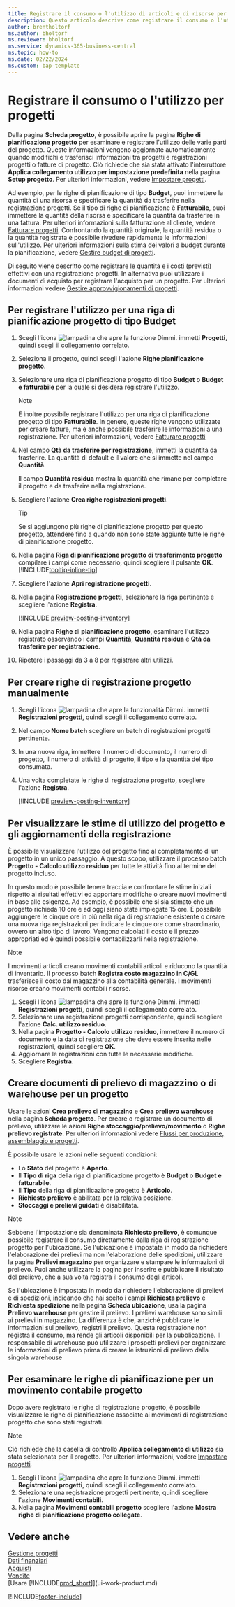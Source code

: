 ```yaml
---
title: Registrare il consumo o l'utilizzo di articoli e di risorse per progetti
description: Questo articolo descrive come registrare il consumo o l'utilizzo degli articoli o delle risorse per progetti nella gestione progetti.
author: brentholtorf
ms.author: bholtorf
ms.reviewer: bholtorf
ms.service: dynamics-365-business-central
ms.topic: how-to
ms.date: 02/22/2024
ms.custom: bap-template
---
```

# Registrare il consumo o l'utilizzo per progetti

Dalla pagina **Scheda progetto**, è possibile aprire la pagina **Righe di pianificazione progetto** per esaminare e registrare l'utilizzo delle varie parti del progetto. Queste informazioni vengono aggiornate automaticamente quando modifichi e trasferisci informazioni tra progetti e registrazioni progetti o fatture di progetto. Ciò richiede che sia stata attivato l'interruttore **Applica collegamento utilizzo per impostazione predefinita** nella pagina **Setup progetto**. Per ulteriori informazioni, vedere [Impostare progetti](projects-how-setup-jobs.md).  

Ad esempio, per le righe di pianificazione di tipo **Budget**, puoi immettere la quantità di una risorsa e specificare la quantità da trasferire nella registrazione progetti. Se il tipo di righe di pianificazione è **Fatturabile**, puoi immettere la quantità della risorsa e specificare la quantità da trasferire in una fattura. Per ulteriori informazioni sulla fatturazione al cliente, vedere [Fatturare progetti](projects-how-invoice-jobs.md). Confrontando la quantità originale, la quantità residua o la quantità registrata è possibile rivedere rapidamente le informazioni sull'utilizzo. Per ulteriori informazioni sulla stima dei valori a budget durante la pianificazione, vedere [Gestire budget di progetti](projects-how-manage-budgets.md).  

Di seguito viene descritto come registrare le quantità e i costi (previsti) effettivi con una registrazione progetti. In alternativa puoi utilizzare i documenti di acquisto per registrare l'acquisto per un progetto. Per ulteriori informazioni vedere [Gestire approvvigionamenti di progetti](projects-how-manage-project-supplies.md).

## Per registrare l'utilizzo per una riga di pianificazione progetto di tipo Budget

1. Scegli l'icona ![lampadina che apre la funzione Dimmi.](media/ui-search/search_small.png "Dimmi cosa vuoi fare") immetti **Progetti**, quindi scegli il collegamento correlato.  
2. Seleziona il progetto, quindi scegli l'azione **Righe pianificazione progetto**. 
3. Selezionare una riga di pianificazione progetto di tipo **Budget** o **Budget e fatturabile** per la quale si desidera registrare l'utilizzo.   

    > [!NOTE]
    > È inoltre possibile registrare l'utilizzo per una riga di pianificazione progetto di tipo **Fatturabile**. In genere, queste righe vengono utilizzate per creare fatture, ma è anche possibile trasferire le informazioni a una registrazione. Per ulteriori informazioni, vedere [Fatturare progetti](projects-how-invoice-jobs.md) 

4. Nel campo **Qtà da trasferire per registrazione**, immetti la quantità da trasferire. La quantità di default è il valore che si immette nel campo **Quantità**.

    Il campo **Quantità residua** mostra la quantità che rimane per completare il progetto e da trasferire nella registrazione.
5. Scegliere l'azione **Crea righe registrazioni progetti**.

    > [!TIP]
    > Se si aggiungono più righe di pianificazione progetto per questo progetto, attendere fino a quando non sono state aggiunte tutte le righe di pianificazione progetto.
6. Nella pagina **Riga di pianificazione progetto di trasferimento progetto** compilare i campi come necessario, quindi scegliere il pulsante **OK**. [!INCLUDE[tooltip-inline-tip](includes/tooltip-inline-tip_md.md)]
7. Scegliere l'azione **Apri registrazione progetti**.  
8. Nella pagina **Registrazione progetti**, selezionare la riga pertinente e scegliere l'azione **Registra**.

    [!INCLUDE [preview-posting-inventory](includes/preview-posting-inventory.md)]

9. Nella pagina **Righe di pianificazione progetto**, esaminare l'utilizzo registrato osservando i campi **Quantità**, **Quantità residua** e **Qtà da trasferire per registrazione**.  
10. Ripetere i passaggi da 3 a 8 per registrare altri utilizzi.  

## Per creare righe di registrazione progetto manualmente

1. Scegli l'icona ![lampadina che apre la funzionalità Dimmi.](media/ui-search/search_small.png "Dimmi cosa vuoi fare") immetti **Registrazioni progetti**, quindi scegli il collegamento correlato.  
2. Nel campo **Nome batch** scegliere un batch di registrazioni progetti pertinente.  
3. In una nuova riga, immettere il numero di documento, il numero di progetto, il numero di attività di progetto, il tipo e la quantità del tipo consumata.  
4. Una volta completate le righe di registrazione progetto, scegliere l'azione **Registra**.  

    [!INCLUDE [preview-posting-inventory](includes/preview-posting-inventory.md)]

## Per visualizzare le stime di utilizzo del progetto e gli aggiornamenti della registrazione

È possibile visualizzare l'utilizzo del progetto fino al completamento di un progetto in un unico passaggio. A questo scopo, utilizzare il processo batch **Progetto - Calcolo utilizzo residuo** per tutte le attività fino al termine del progetto incluso.  

In questo modo è possibile tenere traccia e confrontare le stime iniziali rispetto ai risultati effettivi ed apportare modifiche o creare nuovi movimenti in base alle esigenze. Ad esempio, è possibile che si sia stimato che un progetto richieda 10 ore e ad oggi siano state impiegate 15 ore. È possibile aggiungere le cinque ore in più nella riga di registrazione esistente o creare una nuova riga registrazioni per indicare le cinque ore come straordinario, ovvero un altro tipo di lavoro. Vengono calcolati il costo e il prezzo appropriati ed è quindi possibile contabilizzarli nella registrazione.  

> [!NOTE]  
> I movimenti articoli creano movimenti contabili articoli e riducono la quantità di inventario. Il processo batch **Registra costo magazzino in C/GL** trasferisce il costo dal magazzino alla contabilità generale. I movimenti risorse creano movimenti contabili risorse.  

1. Scegli l'icona ![lampadina che apre la funzione Dimmi.](media/ui-search/search_small.png "Dimmi cosa vuoi fare") immetti **Registrazioni progetti**, quindi scegli il collegamento correlato.  
2. Selezionare una registrazione progetti corrispondente, quindi scegliere l'azione **Calc. utilizzo residuo**.  
3. Nella pagina **Progetto - Calcolo utilizzo residuo**, immettere il numero di documento e la data di registrazione che deve essere inserita nelle registrazioni, quindi scegliere **OK**.  
4. Aggiornare le registrazioni con tutte le necessarie modifiche.  
5. Scegliere **Registra**.

## Creare documenti di prelievo di magazzino o di warehouse per un progetto

Usare le azioni **Crea prelievo di magazzino** e **Crea prelievo warehouse** nella pagina **Scheda progetto**. Per creare o registrare un documento di prelievo, utilizzare le azioni **Righe stoccaggio/prelievo/movimento** o **Righe prelievo registrate**. Per ulteriori informazioni vedere [Flussi per produzione, assemblaggio e progetti](design-details-internal-warehouse-flows.md).

È possibile usare le azioni nelle seguenti condizioni:

* Lo **Stato** del progetto è **Aperto**.
* Il **Tipo di riga** della riga di pianificazione progetto è **Budget** o **Budget e fatturabile**.
* Il **Tipo** della riga di pianificazione progetto è **Articolo**.
* **Richiesto prelievo** è abilitata per la relativa posizione.
* **Stoccaggi e prelievi guidati** è disabilitata.

> [!NOTE] 
> Sebbene l'impostazione sia denominata **Richiesto prelievo**, è comunque possibile registrare il consumo direttamente dalla riga di registrazione progetto per l'ubicazione. Se l'ubicazione è impostata in modo da richiedere l'elaborazione dei prelievi ma non l'elaborazione delle spedizioni, utilizzare la pagina **Prelievi magazzino** per organizzare e stampare le informazioni di prelievo. Puoi anche utilizzare la pagina per inserire e pubblicare il risultato del prelievo, che a sua volta registra il consumo degli articoli. 
> 
> Se l'ubicazione è impostata in modo da richiedere l'elaborazione di prelievi e di spedizioni, indicando che hai scelto i campi **Richiesta prelievo** e **Richiesta spedizione** nella pagina **Scheda ubicazione**, usa la pagina **Prelievo warehouse** per gestire il prelievo. I prelievi warehouse sono simili ai prelievi in magazzino. La differenza è che, anziché pubblicare le informazioni sul prelievo, registri il prelievo. Questa registrazione non registra il consumo, ma rende gli articoli disponibili per la pubblicazione. Il responsabile di warehouse può utilizzare i prospetti prelievi per organizzare le informazioni di prelievo prima di creare le istruzioni di prelievo dalla singola warehouse

## Per esaminare le righe di pianificazione per un movimento contabile progetto

Dopo avere registrato le righe di registrazione progetto, è possibile visualizzare le righe di pianificazione associate ai movimenti di registrazione progetto che sono stati registrati.

> [!NOTE]  
> Ciò richiede che la casella di controllo **Applica collegamento di utilizzo** sia stata selezionata per il progetto. Per ulteriori informazioni, vedere [Impostare progetti](projects-how-setup-jobs.md).  

1. Scegli l'icona ![lampadina che apre la funzione Dimmi.](media/ui-search/search_small.png "Informazioni sull'operazione che si desidera eseguire") immetti **Registrazioni progetti**, quindi scegli il collegamento correlato.  
2. Selezionare una registrazione progetti pertinente, quindi scegliere l'azione **Movimenti contabili**.  
3. Nella pagina **Movimenti contabili progetto** scegliere l'azione **Mostra righe di pianificazione progetto collegate**.

## Vedere anche

[Gestione progetti](projects-manage-projects.md)  
[Dati finanziari](finance.md)  
[Acquisti](purchasing-manage-purchasing.md)  
[Vendite](sales-manage-sales.md)  
[Usare [!INCLUDE[prod_short](includes/prod_short.md)]](ui-work-product.md)  

[!INCLUDE[footer-include](includes/footer-banner.md)]
